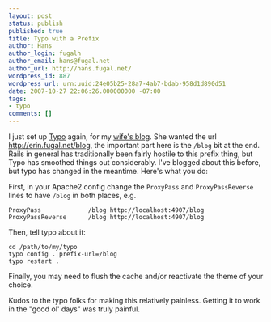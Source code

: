 ```yaml
---
layout: post
status: publish
published: true
title: Typo with a Prefix
author: Hans
author_login: fugalh
author_email: hans@fugal.net
author_url: http://hans.fugal.net/
wordpress_id: 887
wordpress_url: urn:uuid:24e05b25-28a7-4ab7-bdab-958d1d890d51
date: 2007-10-27 22:06:26.000000000 -07:00
tags:
- typo
comments: []
---
```

<p>I just set up <a href="http://typosphere.org">Typo</a> again, for my <a href="http://erin.fugal.net/blog">wife's blog</a>. She wanted the url <a href="http://erin.fugal.net/blog">http://erin.fugal.net/blog</a>, the important part here is the <code>/blog</code> bit at the end. Rails in general has traditionally been fairly hostile to this prefix thing, but Typo has smoothed things out considerably. I've blogged about this before, but typo has changed in the meantime. Here's what you do:</p>

<p>First, in your Apache2 config change the <code>ProxyPass</code> and <code>ProxyPassReverse</code> lines to have <code>/blog</code> in both places, e.g. </p>

<pre><code>ProxyPass             /blog http://localhost:4907/blog
ProxyPassReverse      /blog http://localhost:4907/blog
</code></pre>

<p>Then, tell typo about it:</p>

<pre><code>cd /path/to/my/typo
typo config . prefix-url=/blog
typo restart .
</code></pre>

<p>Finally, you may need to flush the cache and/or reactivate the theme of your choice. </p>

<p>Kudos to the typo folks for making this relatively painless. Getting it to work in the "good ol' days" was truly painful.</p>
